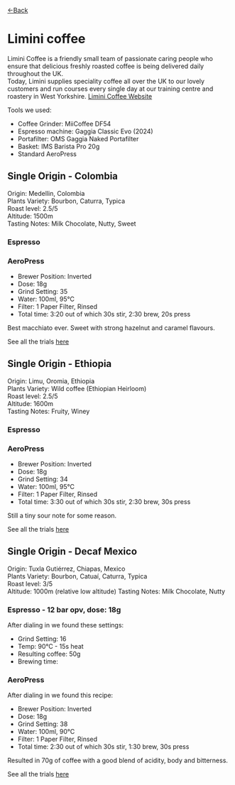 [<-Back](../)

# Limini coffee

Limini Coffee is a friendly small team of passionate caring people who ensure that delicious freshly roasted coffee is being delivered daily throughout the UK.  
Today, Limini supplies speciality coffee all over the UK to our lovely customers and run courses every single day at our training centre and roastery in West Yorkshire. [Limini Coffee Website](https://www.liminicoffee.co.uk)

Tools we used:

* Coffee Grinder: MiiCoffee DF54
* Espresso machine: Gaggia Classic Evo (2024)
* Portafilter: OMS Gaggia Naked Portafilter
* Basket: IMS Barista Pro 20g
* Standard AeroPress

## Single Origin - Colombia

Origin: Medellin, Colombia  
Plants Variety: Bourbon, Caturra, Typica  
Roast level: 2.5/5  
Altitude: 1500m  
Tasting Notes: Milk Chocolate, Nutty, Sweet   

### Espresso

### AeroPress

* Brewer Position: Inverted⁠
* Dose: 18g⁠
* Grind Setting: 35
* Water: 100ml, 95°C
* Filter: 1 Paper Filter, Rinsed⁠
* Total time: 3:20 out of which 30s stir, 2:30 brew, 20s press

Best macchiato ever. Sweet with strong hazelnut and caramel flavours.

See all the trials [here](./medellin-colombia-trials.md)

## Single Origin - Ethiopia

Origin: Limu, Oromia, Ethiopia  
Plants Variety: Wild coffee (Ethiopian Heirloom)  
Roast level: 2.5/5  
Altitude: 1600m  
Tasting Notes: Fruity, Winey  

### Espresso

### AeroPress

* Brewer Position: Inverted⁠
* Dose: 18g⁠
* Grind Setting: 34
* Water: 100ml, 95°C
* Filter: 1 Paper Filter, Rinsed⁠
* Total time: 3:30 out of which 30s stir, 2:30 brew, 30s press

Still a tiny sour note for some reason.

See all the trials [here](./limu-ethiopia-trials.md)

## Single Origin - Decaf Mexico

Origin: Tuxla Gutiérrez, Chiapas, Mexico  
Plants Variety: Bourbon, Catuaí, Caturra, Typica  
Roast level: 3/5  
Altitude: 1000m (relative low altitude)
Tasting Notes: Milk Chocolate, Nutty  
 
### Espresso - 12 bar opv, dose: 18g⁠

After dialing in we found these settings:

* Grind Setting: 16
* Temp: 90°C - 15s heat
* Resulting coffee: 50g
* Brewing time:

### AeroPress  

After dialing in we found this recipe:

* Brewer Position: Inverted⁠
* Dose: 18g⁠
* Grind Setting: 38
* Water: 100ml, 90°C
* Filter: 1 Paper Filter, Rinsed⁠
* Total time: 2:30 out of which 30s stir, 1:30 brew, 30s press
  
Resulted in 70g of coffee with a good blend of acidity, body and bitterness.

See all the trials [here](./decaf-mexico-trials.md)

